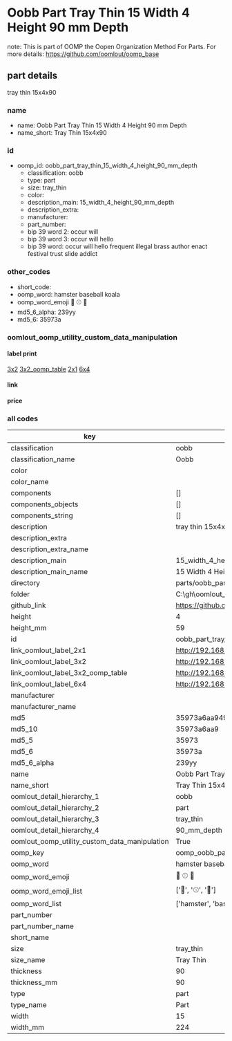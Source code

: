 # Oobb Part Tray Thin 15 Width 4 Height 90 mm Depth  

note: This is part of OOMP the Oopen Organization Method For Parts. For more details: https://github.com/oomlout/oomp_base

##  part details
  



tray thin 15x4x90



### name
* name: Oobb Part Tray Thin 15 Width 4 Height 90 mm Depth
* name_short: Tray Thin 15x4x90 
### id
* oomp_id: oobb_part_tray_thin_15_width_4_height_90_mm_depth
  * classification: oobb
  * type: part
  * size: tray_thin
  * color: 
  * description_main: 15_width_4_height_90_mm_depth
  * description_extra: 
  * manufacturer: 
  * part_number: 
  * bip 39 word 2: occur will
  * bip 39 word 3: occur will hello
  * bip 39 word: occur will hello frequent illegal brass author enact festival trust slide addict

### other_codes
* short_code: 
* oomp_word: hamster baseball koala
* oomp_word_emoji :hamster: :baseball: :koala:
* md5_6_alpha: 239yy
* md5_6: 35973a






### oomlout_oomp_utility_custom_data_manipulation
#### label print
[3x2](http://192.168.1.245:1112/?label=oomp%20239yy)
[3x2_oomp_table](http://192.168.1.108:1112/?label=oomp%20239yy)
[2x1](http://192.168.1.242:1112/?label=oomp%20239yy)
[6x4](http://192.168.1.55:1112/?label=oomp%20239yy)    

#### link

                              

#### price







### all codes 
| key | value |  
| --- | --- |  
| classification | oobb |  
| classification_name | Oobb |  
| color |  |  
| color_name |  |  
| components | [] |  
| components_objects | [] |  
| components_string | [] |  
| description | tray thin 15x4x90 |  
| description_extra |  |  
| description_extra_name |  |  
| description_main | 15_width_4_height_90_mm_depth |  
| description_main_name | 15 Width 4 Height 90 mm Depth |  
| directory | parts/oobb_part_tray_thin_15_width_4_height_90_mm_depth |  
| folder | C:\gh\oomlout_oobb_version_4_generated_parts\parts\oobb_part_tray_thin_15_width_4_height_90_mm_depth |  
| github_link | https://github.com/oomlout/oomlout_oomp_part_src/tree/main/parts/oobb_part_tray_thin_15_width_4_height_90_mm_depth |  
| height | 4 |  
| height_mm | 59 |  
| id | oobb_part_tray_thin_15_width_4_height_90_mm_depth |  
| link_oomlout_label_2x1 | http://192.168.1.242:1112/?label=oomp%20239yy |  
| link_oomlout_label_3x2 | http://192.168.1.245:1112/?label=oomp%20239yy |  
| link_oomlout_label_3x2_oomp_table | http://192.168.1.108:1112/?label=oomp%20239yy |  
| link_oomlout_label_6x4 | http://192.168.1.55:1112/?label=oomp%20239yy |  
| manufacturer |  |  
| manufacturer_name |  |  
| md5 | 35973a6aa94961ec6cb885cad5beccc6 |  
| md5_10 | 35973a6aa9 |  
| md5_5 | 35973 |  
| md5_6 | 35973a |  
| md5_6_alpha | 239yy |  
| name | Oobb Part Tray Thin 15 Width 4 Height 90 mm Depth |  
| name_short | Tray Thin 15x4x90  |  
| oomlout_detail_hierarchy_1 | oobb |  
| oomlout_detail_hierarchy_2 | part |  
| oomlout_detail_hierarchy_3 | tray_thin |  
| oomlout_detail_hierarchy_4 | 90_mm_depth |  
| oomlout_oomp_utility_custom_data_manipulation | True |  
| oomp_key | oomp_oobb_part_tray_thin_15_width_4_height_90_mm_depth |  
| oomp_word | hamster baseball koala |  
| oomp_word_emoji | :hamster: :baseball: :koala: |  
| oomp_word_emoji_list | [':hamster:', ':baseball:', ':koala:'] |  
| oomp_word_list | ['hamster', 'baseball', 'koala'] |  
| part_number |  |  
| part_number_name |  |  
| short_name |  |  
| size | tray_thin |  
| size_name | Tray Thin |  
| thickness | 90 |  
| thickness_mm | 90 |  
| type | part |  
| type_name | Part |  
| width | 15 |  
| width_mm | 224 |  
